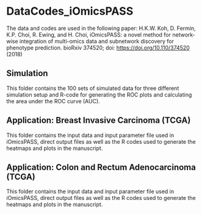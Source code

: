 # DataCodes_iOmicsPASS

The data and codes are used in the following paper:
H.K.W. Koh, D. Fermin, K.P. Choi, R. Ewing, and H. Choi, iOmicsPASS: a novel method for network-wise integration of multi-omics data and subnetwork discovery for phenotype prediction. bioRxiv 374520; doi: https://doi.org/10.110/374520 (2018)

## Simulation 
This folder contains the 100 sets of simulated data for three different simulation setup and R-code for generating the ROC plots and calculating the area under the ROC curve (AUC).

## Application: Breast Invasive Carcinoma (TCGA)
This folder contains the input data and input parameter file used in iOmicsPASS, direct output files as well as the R codes used to generate the heatmaps and plots in the manuscript.


## Application: Colon and Rectum Adenocarcinoma (TCGA)
This folder contains the input data and input parameter file used in iOmicsPASS, direct output files as well as the R codes used to generate the heatmaps and plots in the manuscript.
